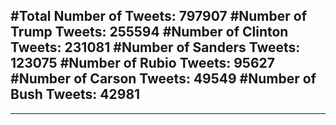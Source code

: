 #Total Number of Tweets: 797907 
#Number of Trump Tweets: 255594
#Number of Clinton Tweets: 231081
#Number of Sanders Tweets: 123075
#Number of Rubio Tweets: 95627
#Number of Carson Tweets: 49549
#Number of Bush Tweets: 42981
---
---
